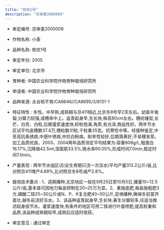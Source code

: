 ```yaml
---
title: "核优1号"
description: "京审麦2005009"
---
```

* 审定编号:  京审麦2005009

*  作物名称:  小麦

*  品种名称:  核优1号

*  审定年份:  2005

*  审定单位:  北京市

* 育种者:  中国农业科学院作物育种栽培研究所

*  申请者:  中国农业科学院作物育种栽培研究所

*  品种来源:  太谷核不育/CA8646//CA8695/3/8131-1

*  特征特性 : 
冬性。中早熟,成熟期与京411相近,比京冬8号早2天左右。幼苗半匍匐,分蘖力较强,成穗率中上。返青起身早,生长快,株高80cm左右。穗纺锤型,长芒、白壳、白粒,后期灌浆速度快,籽粒饱满,角质,有光泽,商品性好。两年节水区试平均亩穗数37.4万,穗粒数31粒,千粒重35克。抗寒性中等。经接种鉴定,中至高抗条锈病,中感叶锈病,中抗白粉病。耐旱性较好,后期落黄好,不易穗发芽。加工品质优良。2003、2004两年品质测定平均结果为:容重808g/L,粗蛋白16.17%,沉降值42.5ml,湿面筋33.5%,吸水率60.05%,形成时间7.0min,稳定时间7.0min。
 
*  产量表现 : 
两年节水组区试(全生育期只浇一次冻水)平均产量313.2公斤/亩,比对照京411增产4.69%,比对照京冬8号减产2.8%。

*  栽培技术要点 : 
1、适期播种,北京地区一般在9月25日至10月5日,播量10~12.5公斤/亩,基本苗可因地力每亩控制在20~25万为宜。2、重施底肥,每亩施粗肥3方,磷酸二铵25~30公斤或N、P、K复合肥40~50公斤,足墒播种,确保冬前苗齐苗壮,越冬前浇好冻水。3、该品种返青起身早,生长快,春生分蘖较多,应适当推迟起身拔节水。灌浆速度快,有条件的地区可用二铵进行叶面喷肥,提高粒重和品质,该品种成熟期较早,成熟后应适时收获。

*  审定意见 : 
通过审定

